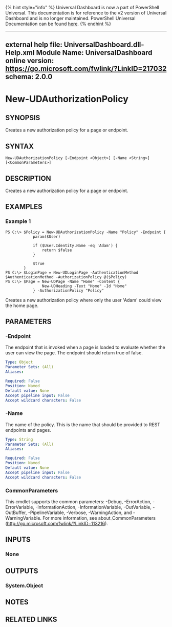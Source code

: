 ﻿{% hint style="info" %}
Universal Dashboard is now a part of PowerShell Universal. This documentation is for reference to the v2 version of Universal Dashboard and is no longer maintained. PowerShell Universal Documentation can be found [here](https://docs.ironmansoftware.com).
{% endhint %}


---
external help file: UniversalDashboard.dll-Help.xml
Module Name: UniversalDashboard
online version: https://go.microsoft.com/fwlink/?LinkID=217032
schema: 2.0.0
---

# New-UDAuthorizationPolicy

## SYNOPSIS
Creates a new authorization policy for a page or endpoint.

## SYNTAX

```
New-UDAuthorizationPolicy [-Endpoint <Object>] [-Name <String>] [<CommonParameters>]
```

## DESCRIPTION
Creates a new authorization policy for a page or endpoint.

## EXAMPLES

### Example 1
```
PS C:\> $Policy = New-UDAuthorizationPolicy -Name "Policy" -Endpoint {
            param($User)

            if ($User.Identity.Name -eq 'Adam') {
                return $false
            }

            $true
        }
PS C:\> $LoginPage = New-UDLoginPage -AuthenticationMethod $AuthenticationMethod -AuthorizationPolicy @($Policy)
PS C:\> $Page = New-UDPage -Name "Home" -Content {
                New-UDHeading -Text "Home" -Id "Home"
            } -AuthorizationPolicy "Policy"
```

Creates a new authorization policy where only the user 'Adam' could view the home page. 

## PARAMETERS

### -Endpoint
The endpoint that is invoked when a page is loaded to evaluate whether the user can view the page. The endpoint should return true of false. 

```yaml
Type: Object
Parameter Sets: (All)
Aliases: 

Required: False
Position: Named
Default value: None
Accept pipeline input: False
Accept wildcard characters: False
```

### -Name
The name of the policy. This is the name that should be provided to REST endpoints and pages. 

```yaml
Type: String
Parameter Sets: (All)
Aliases: 

Required: False
Position: Named
Default value: None
Accept pipeline input: False
Accept wildcard characters: False
```

### CommonParameters
This cmdlet supports the common parameters: -Debug, -ErrorAction, -ErrorVariable, -InformationAction, -InformationVariable, -OutVariable, -OutBuffer, -PipelineVariable, -Verbose, -WarningAction, and -WarningVariable. For more information, see about_CommonParameters (http://go.microsoft.com/fwlink/?LinkID=113216).

## INPUTS

### None

## OUTPUTS

### System.Object

## NOTES

## RELATED LINKS



